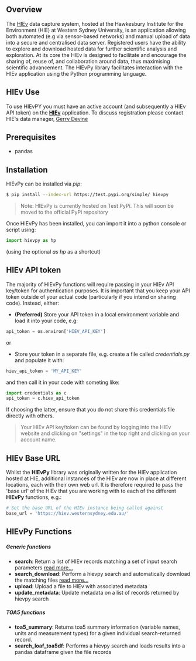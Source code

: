 ## Overview
The [HIEv](https://hiev.westernsydney.edu.au) data capture system, hosted at the Hawkesbury Institute for the 
Environment (HIE) at Western Sydney University, is an application allowing both automated (e.g via sensor-based 
networks) and manual upload of data into a secure and centralised data server. Registered users have the ability 
to explore and download hosted data for further scientific analysis and exploration. At its core the HIEv is designed 
to facilitate and encourage the sharing of, reuse of, and collaboration around data, thus maximising scientific 
advancement. The HIEvPy library facilitates interaction with the HIEv application using the Python programming language.


## HIEv Use
To use HIEvPY you must have an active account (and subsequently a HIEv API token) on the 
[**HIEv**](https://hiev.westernsydney.edu.au) application. To discuss registration please contact HIE's data manager, 
[Gerry Devine](mailto:g.devine@westernsydney.edu.au)


## Prerequisites
- pandas


## Installation
HIEvPy can be installed via *pip*:

``` bash
$ pip install --index-url https://test.pypi.org/simple/ hievpy
```

> Note: HIEvPy is currently hosted on Test PyPi. This will soon be moved to the official PyPi repository

Once HIEvPy has been installed, you can import it into a python console or script using:

``` python
import hievpy as hp
```
(using the optional *as hp* as a shortcut)


## HIEv API token 
The majority of HIEvPy functions will require passing in your HIEv API key/token for authentication purposes. 
It is important that you keep your API token outside of your actual code (particularly if you intend on sharing 
code). Instead, either: 

- **(Preferred)** Store your API token in a local environment variable and load it into your code, e.g:

```python
api_token = os.environ['HIEV_API_KEY']
```

or

- Store your token in a separate file, e.g. create a file called _credentials.py_ and populate it with:

```python
hiev_api_token = 'MY_API_KEY'
```   

and then call it in your code with someting like:
```python
import credentials as c
api_token = c.hiev_api_token 
```   

If choosing the latter, ensure that you do not share this credentials file directly with others.

> Your HIEv API key/token can be found by logging into the HIEv website and clicking on "settings" in the top right and 
clicking on your account name. 


## HIEv Base URL
Whilst the __HIEvPy__ library was originally written for the HIEv application hosted at HIE, additional 
instances of the HIEv are now in place at different locations, each with their own web url. It is therefore required to
pass the 'base url' of the HIEv that you are working with to each of the different __HIEvPy__ functions, e.g.:

```python
# Set the base URL of the HIEv instance being called against
base_url = 'https://hiev.westernsydney.edu.au/'
```   
    

## HIEvPy Functions

##### Generic functions
- **search**: Return a list of HIEv records matching a set of input search parameters  [read more...](notebooks/hievpy_search.md)
- **search_download**: Perform a hievpy search and automatically download the matching files [read more...](notebooks/hievpy_search_download.md)
- **upload**: Upload a file to HIEv with associated metadata
- **update_metadata**: Update metadata on a list of records returned by hievpy search

##### TOA5 functions
- **toa5_summary**: Returns toa5 summary information (variable names, units and measurement types) for a given
    individual search-returned record.
- **search_loaf_toa5df**: Performs a hievpy search and loads results into a pandas dataframe given the file records


